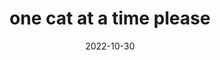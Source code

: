 ---
title: "one cat at a time please"
date: 2022-10-30
type: fragment
tags:
  - cat
  - fragment
---